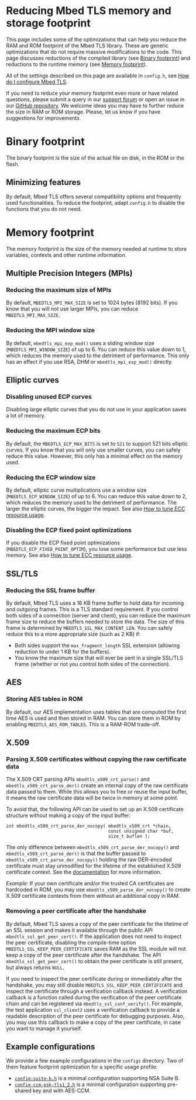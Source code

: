 # Reducing Mbed TLS memory and storage footprint

This page includes some of the optimizations that can help you reduce the RAM and ROM footprint of the Mbed TLS library. These are generic optimizations that do not require massive modifications to the code. This page discusses reductions of the compiled library (see [Binary footprint](#binary-footprint)) and reductions to the runtime memory (see [Memory footprint](#memory-footprint)).

All of the settings described on this page are available in `config.h`, see [How do I configure Mbed TLS](../compiling-and-building/how-do-i-configure-mbedtls.md).

If you need to reduce your memory footprint even more or have related questions, please submit a query in our [support forum](https://forums.mbed.com/c/mbed-tls.html) or open an issue in our [GitHub repository](https://github.com/ARMmbed/mbedtls/issues.html). We welcome ideas you may have to further reduce the size in RAM or ROM storage. Please, let us know if you have suggestions for improvements.

# Binary footprint

The binary footprint is the size of the actual file on disk, in the ROM or the flash.

## Minimizing features

By default, Mbed TLS offers several compatibility options and frequently used functionalities. To reduce the footprint, adapt `config.h` to disable the functions that you do not need.

# Memory footprint

The memory footprint is the size of the memory needed at runtime to store variables, contexts and other runtime information.

## Multiple Precision Integers (MPIs)

### Reducing the maximum size of MPIs

By default, `MBEDTLS_MPI_MAX_SIZE` is set to 1024 bytes (8192 bits). If you know that you will not use larger MPIs, you can reduce `MBEDTLS_MPI_MAX_SIZE`.

### Reducing the MPI window size

By default, `mbedtls_mpi_exp_mod()` uses a sliding window size (`MBEDTLS_MPI_WINDOW_SIZE`) of up to 6. You can reduce this value down to 1, which reduces the memory used to the detriment of performance. This only has an effect if you use RSA, DHM or `mbedtls_mpi_exp_mod()` directly.

## Elliptic curves

### Disabling unused ECP curves

Disabling large elliptic curves that you do not use in your application saves a lot of memory.

### Reducing the maximum ECP bits

By default, the `MBEDTLS_ECP_MAX_BITS` is set to `521` to support 521 bits elliptic curves. If you know that you will only use smaller curves, you can safely reduce this value. However, this only has a minimal effect on the memory used.

### Reducing the ECP window size

By default, elliptic curve multiplications use a window size (`MBEDTLS_ECP_WINDOW_SIZE`) of up to 6. You can reduce this value down to 2, which reduces the memory used to the detriment of performance. The larger the elliptic curves, the bigger the impact. See also [How to tune ECC resource usage](https://tls.mbed.org/kb/how-to/how-do-i-tune-elliptic-curves-resource-usage).

### Disabling the ECP fixed point optimizations

If you disable the ECP fixed point optimizations (`MBEDTLS_ECP_FIXED_POINT_OPTIM`), you lose some performance but use less memory. See also [How to tune ECC resource usage](https://tls.mbed.org/kb/how-to/how-do-i-tune-elliptic-curves-resource-usage).

## SSL/TLS

### Reducing the SSL frame buffer

By default, Mbed TLS uses a 16 KB frame buffer to hold data for incoming and outgoing frames. This is a TLS standard requirement. If you control both sides of a connection (server and client), you can reduce the maximum frame size to reduce the buffers needed to store the data. The size of this frame is determined by `MBEDTLS_SSL_MAX_CONTENT_LEN`. You can safely reduce this to a more appropriate size (such as 2 KB) if:

* Both sides support the `max_fragment_length` SSL extension (allowing reduction to under 1 KB for the buffers).
* You know the maximum size that will ever be sent in a single SSL/TLS frame (whether or not you control both sides of the connection).

## AES

### Storing AES tables in ROM

By default, our AES implementation uses tables that are computed the first time AES is used and then stored in RAM. You can store them in ROM by enabling `MBEDTLS_AES_ROM_TABLES`. This is a RAM-ROM trade-off.

## X.509

### Parsing X.509 certificates without copying the raw certificate data

The X.509 CRT parsing APIs `mbedtls_x509_crt_parse()` and `mbedtls_x509_crt_parse_der()` create an internal copy of the raw certificate data passed to them. While this allows you to free or reuse the input buffer, it means the raw certificate data will be twice in memory at some point.

To avoid that, the following API can be used to set up an X.509 certificate structure without making a copy of the input buffer:

```
int mbedtls_x509_crt_parse_der_nocopy( mbedtls_x509_crt *chain,
                                       const unsigned char *buf,
                                       size_t buflen );
```

The only difference between `mbedtls_x509_crt_parse_der_nocopy()` and `mbedtls_x509_crt_parse_der()` is that the buffer passed to `mbedtls_x509_crt_parse_der_nocopy()` holding the raw DER-encoded certificate must stay unmodified for the lifetime of the established
X.509 certificate context. See the [documentation](https://github.com/ARMmbed/mbedtls/blob/development/include/mbedtls/x509_crt.h) for more information.

_Example:_ If your own certificate and/or the trusted CA certificates are hardcoded in ROM, you may use `mbedtls_x509_parse_der_nocopy()` to create X.509 certificate contexts from them without an additional copy in RAM.

### Removing a peer certificate after the handshake

By default, Mbed TLS saves a copy of the peer certificate for the lifetime of an SSL session and makes it available through the public API `mbedtls_ssl_get_peer_cert()`. If the application does not need to inspect the peer certificate, disabling the compile-time option `MBEDTLS_SSL_KEEP_PEER_CERTIFICATE` saves RAM as the SSL module will not keep a copy of the peer certificate after the handshake.
The API `mbedtls_ssl_get_peer_cert()` to obtain the peer certificate is still present, but always returns `NULL`.

If you need to inspect the peer certificate during or immediately after the handshake, you may still disable `MBEDTLS_SSL_KEEP_PEER_CERTIFICATE` and inspect the certificate through a verification callback instead. A verification callback is a function called during the verification of the peer certificate chain and can be registered via `mbedtls_ssl_conf_verify()`. For example, the test application `ssl_client2` uses a verification callback to provide a readable description of the peer certificate for debugging purposes. Also, you may use this callback to make a copy of the peer certificate, in case you want to manage it yourself.

## Example configurations

We provide a few example configurations in the `configs` directory. Two of them feature footprint optimization for a specific usage profile:

* [`config-suite-b.h`](https://github.com/ARMmbed/mbedtls/blob/development/configs/config-suite-b.h) is a minimal configuration supporting NSA Suite B.
* [`config-ccm-psk-tls1_2.h`](https://github.com/ARMmbed/mbedtls/blob/development/configs/config-ccm-psk-tls1_2.h) is a minimal configuration supporting pre-shared key and with AES-CCM.
